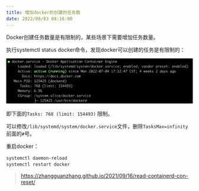```yaml
---
title: 增加docker的创建的任务数
date: 2022/08/03 08:16:00
---
```


Docker创建任务数量是有限制的，某些场景下需要增加任务数量。

<!-- more -->

执行systemctl status docker命令，发现docker可以创建的任务是有限制的：

![docker-task-limit-1](media/docker-task-limit-1.png)

即下面的`Tasks: 768 (limit: 154493)` 限制。

可以修改`/lib/systemd/system/docker.service`文件，删除`TasksMax=infinity`前面的`#`号。

重启docker：

```Bash
systemctl daemon-reload
systemctl restart docker

```


> https://zhangguanzhang.github.io/2021/09/16/read-containerd-con-reset/